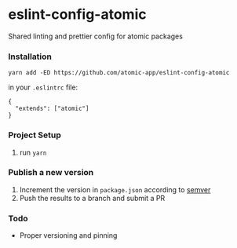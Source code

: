 # eslint-config-atomic

Shared linting and prettier config for atomic packages

### Installation

```
yarn add -ED https://github.com/atomic-app/eslint-config-atomic
```

in your `.eslintrc` file:

```
{
  "extends": ["atomic"]
}
```

### Project Setup

1. run `yarn`

### Publish a new version

1. Increment the version in `package.json` according to [semver](https://semver.org/)
2. Push the results to a branch and submit a PR

### Todo

- Proper versioning and pinning
